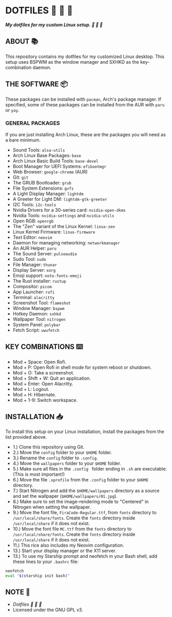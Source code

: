 # DOTFILES :dragon: :ribbon: :black_heart:

***My dotfiles for my custom Linux setup. :dragon: :ribbon: :black_heart:***

## ABOUT :books:

This repository contains my dotfiles for my customized Linux desktop. This setup uses BSPWM as the window manager and SXHKD as the key-combination daemon.

## THE SOFTWARE :package:

These packages can be installed with `pacman`, Arch's package manager. If specified, some of these packages can be installed from the AUR with `paru` or `yay`.

### GENERAL PACKAGES

If you are just installing Arch Linux, these are the packages you will need as a bare minimum.

- Sound Tools: `alsa-utils`
- Arch Linux Base Packages: `base`
- Arch Linux Basic Build Tools: `base-devel`
- Boot Manager for UEFI Systems: `efibootmgr`
- Web Browser: `google-chrome` (AUR)
- Git: `git`
- The GRUB Bootloader: `grub`
- File System Extensions: `gvfs`
- A Light Display Manager: `lightdm`
- A Greeter for Light DM: `lightdm-gtk-greeter`
- I2C Tools: `i2c-tools`
- Nvidia Drivers for a 30-series card: `nvidia-open-dkms`
- Nvidia Tools: `nvidia-settings` and `nvidia-utils`
- Open RGB: `openrgb`
- The "Zen" variant of the Linux Kernel: `linux-zen`
- Linux Kernel Firmware: `linux-firmware`
- Text Editor: `neovim`
- Daemon for managing networking: `networkmanager`
- An AUR Helper: `paru`
- The Sound Server: `pulseaudio`
- Sudo Tool: `sudo`
- File Manager: `thunar`
- Display Server: `xorg`
- Emoji support: `noto-fonts-emoji`
- The Rust installer: `rustup`
- Compositor: `picom`
- App Launcher: `rofi`
- Terminal: `alacritty`
- Screenshot Tool: `flameshot`
- Window Manager: `bspwm`
- Hotkey Daemon: `sxhkd`
- Wallpaper Tool: `nitrogen`
- System Panel: `polybar`
- Fetch Script: `uwufetch`

## KEY COMBINATIONS :keyboard:

- Mod + Space: Open Rofi.
- Mod + P: Open Rofi in shell mode for system reboot or shutdown.
- Mod + O: Take a screenshot.
- Mod + Shift + W: Quit an application.
- Mod + Enter: Open Alacritty.
- Mod + L: Logout.
- Mod + H: Hibernate.
- Mod + 1-9: Switch workspace.

## INSTALLATION :inbox_tray:

To install this setup on your Linux installation, install the packages from the list provided above.

- 1.) Clone this repository using Git.
- 2.) Move the `config` folder to your `$HOME` folder.
- 3.) Rename the `config` folder to `.config`.
- 4.) Move the `wallpapers` folder to your `$HOME` folder.
- 5.) Make sure all files in the `.config ` folder ending in `.sh` are executable. (This is most important!)
- 6.) Move the file `.xprofile` from the `.config` folder to your `$HOME` directory.
- 7.) Start Nitrogen and add the `$HOME/wallpapers` directory as a source and set the wallpaper (`$HOME/wallpapers/01.jpg`).
- 8.) Make sure to set the image-rendering mode to "Centered" in Nitrogen when setting the wallpaper.
- 9.) Move the font file, `FiraCode-Regular.ttf`, from `fonts` directory to `/usr/local/share/fonts`. Create the `fonts` directory inside `/usr/local/share` if it does not exist.
- 10.) Move the font file `MC.ttf` from the `fonts` directory to `/usr/local/share/fonts`. Create the `fonts` directory inside `/usr/local/share` if it does not exist.
- 11.) This rice also includes my Neovim configuration.
- 13.) Start your display manager or the X11 server.
- 13.) To use my Starship prompt and neofetch in your Bash shell, add these lines to your `.bashrc` file:
```bash
neofetch
eval "$(starship init bash)"
```

## NOTE :scroll:

- *Dotfiles :dragon: :ribbon: :black_heart:*
- Licensed under the GNU GPL v3.
